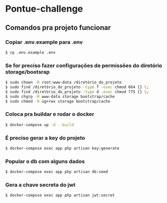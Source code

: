# Pontue-challenge

## Comandos pra projeto funcionar

### Copiar .env.example para .env

```sh
$ cp .env.example .env
```

### Se for preciso fazer configurações de permissões do diretório storage/bootsrap

```sh
$ sudo chown -R root:www-data /diretório_do_projeto
$ sudo find /diretório_do_projeto -type f -exec chmod 664 {} \;
$ sudo find /diretório_do_projeto -type d -exec chmod 775 {} \;
$ sudo chgrp -R www-data storage bootstrap/cache
$ sudo chmod -R ug+rwx storage bootstrap/cache
```

### Coloca pra buildar e rodar o docker

```sh
$ docker-compose up -d --build
```

### É preciso gerar a key do projeto

```sh
$ docker-compose exec app php artisan key:generate
```

### Popular o db com alguns dados

```sh
$ docker-compose exec app php artisan db:seed
```

### Gera a chave secreta do jwt

```sh
$ docker-compose exec app php artisan jwt:secret
```
